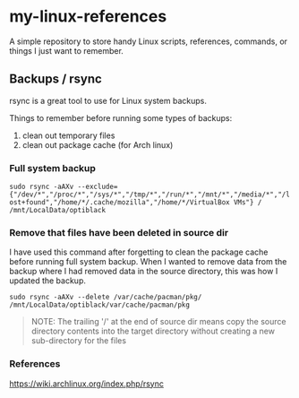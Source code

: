 # my-linux-references
A simple repository to store handy Linux scripts, references, commands, or things I just want to remember.

## Backups / rsync

rsync is a great tool to use for Linux system backups.

Things to remember before running some types of backups:
1. clean out temporary files
2. clean out package cache (for Arch linux)

### Full system backup
`sudo rsync -aAXv --exclude={"/dev/*","/proc/*","/sys/*","/tmp/*","/run/*","/mnt/*","/media/*","/lost+found","/home/*/.cache/mozilla","/home/*/VirtualBox VMs"} / /mnt/LocalData/optiblack`

### Remove that files have been deleted in source dir

I have used this command after forgetting to clean the package cache before running full system backup.  When I wanted to remove data from the backup where I had removed data in the source directory, this was how I updated the backup.

`sudo rsync -aAXv --delete /var/cache/pacman/pkg/ /mnt/LocalData/optiblack/var/cache/pacman/pkg`

> NOTE: The trailing '/' at the end of source dir means copy the source directory contents into the target directory without creating a new sub-directory for the files

### References

https://wiki.archlinux.org/index.php/rsync
